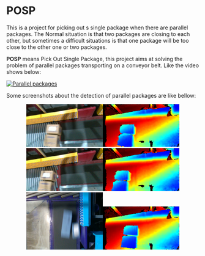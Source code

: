 # POSP
This is a project for picking out s single package when there are parallel packages. The Normal situation is that two packages are closing to each other, but sometimes a difficult situations is that one package will be too close to the other one or two packages.

**POSP** means Pick Out Single Package, this project aims at solving the problem of parallel packages transporting on a conveyor belt. Like the video shows below:

[![Parallel packages](https://res.cloudinary.com/marcomontalbano/image/upload/v1722966674/video_to_markdown/images/youtube--vM1hwYmYbvQ-c05b58ac6eb4c4700831b2b3070cd403.jpg)](https://youtu.be/vM1hwYmYbvQ "Parallel packages")

Some screenshots about the detection of parallel packages are like bellow:  

<center class="half">
<img src="data/0001_Color.png" title="parallel packages color" width="200" /><img src="data/0001_Depth.png"  title="parallel packages depth" width="200"/>
</center>

<center class="half">
<img src="data/0002_Color.png" width="200"><img src="data/0002_Depth.png" width="200">
</center>

<center class="half">
<img src="data/0003_Color.png" width="200"><img src="data/0003_Depth.png" width="200">
</center>
